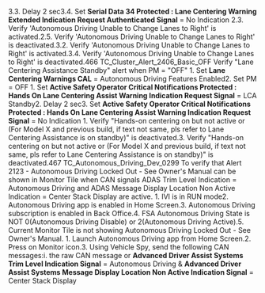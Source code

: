 3.3. Delay 2 sec3.4. Set **Serial Data 34 Protected : Lane Centering Warning Extended Indication Request Authenticated Signal** = No Indication 2.3. Verify 'Autonomous Driving Unable to Change Lanes to Right' is activated.2.5. Verify 'Autonomous Driving Unable to Change Lanes to Right' is deactivated.3.2. Verify 'Autonomous Driving Unable to Change Lanes to Right' is activated.3.4. Verify 'Autonomous Driving Unable to Change Lanes to Right' is deactivated.466 TC_Cluster_Alert_2406_Basic_OFF Verify "Lane Centering Assistance Standby" alert when PM = "OFF" 1. Set **Lane Centering Warnings CAL** = Autonomous Driving Features Enabled2. Set PM = OFF 1. Set **Active Safety Operator Critical Notifications Protected : Hands On Lane Centering Assist Warning Indication Request Signal** = LCA Standby2. Delay 2 sec3. Set **Active Safety Operator Critical Notifications Protected : Hands On Lane Centering Assist Warning Indication Request Signal** = No Indication 1. Verify "Hands-on centering on but not active or (For Model X and previous build, if text not same, pls refer to Lane Centering Assistance is on standby)" is deactivated.3. Verify "Hands-on centering on but not active or (For Model X and previous build, if text not same, pls refer to Lane Centering Assistance is on standby)" is deactivated.467 TC_Autonomous_Driving_Dev_0299 To verify that Alert 2123 - Autonomous Driving Locked Out - See Owner's Manual can be shown in Monitor Tile when CAN signals ADAS Trim Level Indication = Autonomous Driving and ADAS Message Display Location Non Active Indication = Center Stack Display are active. 1. IVI is in RUN mode2. Autonomous Driving app is enabled in Home Screen.3. Autonomous Driving subscription is enabled in Back Office.4. FSA Autonomous Driving State is NOT 0(Autonomous Driving Disable) or 2(Autonomous Driving Active).5. Current Monitor Tile is not showing Autonomous Driving Locked Out - See Owner's Manual. 1. Launch Autonomous Driving app from Home Screen.2. Press on Monitor icon.3. Using Vehicle Spy, send the following CAN messages:i. the raw CAN message or **Advanced Driver Assist Systems Trim Level Indication Signal** = Autonomous Driving & **Advanced Driver Assist Systems Message Display Location Non Active Indication Signal** = Center Stack Display